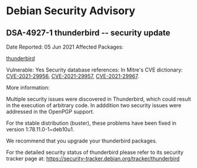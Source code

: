 
Debian Security Advisory
========================


DSA-4927-1 thunderbird -- security update
-----------------------------------------



Date Reported:
05 Jun 2021
Affected Packages:

[thunderbird](https://packages.debian.org/src:thunderbird)

Vulnerable:
Yes
Security database references:
In Mitre's CVE dictionary: [CVE-2021-29956](https://security-tracker.debian.org/tracker/CVE-2021-29956), [CVE-2021-29957](https://security-tracker.debian.org/tracker/CVE-2021-29957), [CVE-2021-29967](https://security-tracker.debian.org/tracker/CVE-2021-29967).  

More information:

Multiple security issues were discovered in Thunderbird, which could
result in the execution of arbitrary code. In adddition two security
issues were addressed in the OpenPGP support.


For the stable distribution (buster), these problems have been fixed in
version 1:78.11.0-1~deb10u1.


We recommend that you upgrade your thunderbird packages.


For the detailed security status of thunderbird please refer to
its security tracker page at:
<https://security-tracker.debian.org/tracker/thunderbird>





